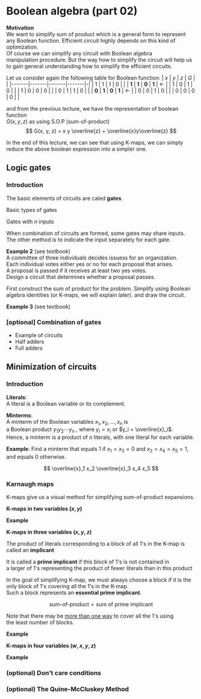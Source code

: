 # Boolean algebra (part 02)

**Motivation**  
We want to simplify sum of product which is a general form
to represent any Boolean function. Efficient circuit highly depends
on this kind of optimization.  
Of course we can simplify any circuit with Boolean algebra   
manipulation procedure. But the way how to simplify the circuit
will help us to gain general understanding how to simplify the
efficient circuits.

Let us consider again the following table for Boolean function:
| $x$   | $y$   | $z$   | $G$   | |
|-------|-------|-------|-------|-|
| 1     | 1     | 1     | 0     | |
| **1** | **1** | **0** | **1** | $\leftarrow$ |
| 1     | 0     | 1     | 0     | |
| 1     | 0     | 0     | 0     | |
| 0     | 1     | 1     | 0     | |
| **0** | **1** | **0** | **1** | $\leftarrow$ |
| 0     | 0     | 1     | 0     | |
| 0     | 0     | 0     | 0     | |  

and from the previous lecture, we have the representation of boolean function   
$G(x, y, z)$ as using S.O.P (sum-of-product)
$$
  G(x, y, z) = x y \overline{z} + \overline{x}y\overline{z}
$$

In the end of this lecture, we can see that using K-maps, we can simply  
reduce the above boolean expression into a simpler one.


## Logic gates

### Introduction

The basic elements of circuits are caled **gates**.

Basic types of gates

Gates with $n$ inputs

When combination of circuits are formed, some gates may share inputs.  
The other method is to indicate the input separately for each gate.


**Example 2** (see textbook)   
A committee of three individuals decides issuess for an organization.  
Each individual votes either yes or no for each proposal that arises.  
A proposal is passed if it receives at least two yes votes.   
Design a circuit that determines whether a proposal passes.

First construct the sum of product for the problem.
Simplify using Boolean algebra identities (or K-maps, we will explain later).
and draw the circuit.

**Example 3** (see textbook)

### [optional] Combination of gates
- Example of circuits
- Half adders
- Full adders


## Minimization of circuits

### Introduction

**Literals**:  
A literal is a Boolean variable or its complement.

**Minterms**:  
A minterm of the Boolean variables $x_1, x_2, \ldots, x_n$ is  
a Boolean product $y_1 y_2 \cdots y_n$ , 
where $y_i = x_i$ or $y_i = \overline{x}_i$.  
Hence, a minterm is a product of $n$ literals, with one literal for each variable.   

**Example**: Find a minterm that equals 1 if $x_1 = x_3 = 0$ and
$x_2 = x_4 = x_5 = 1$, and equals $0$ otherwise.

$$
\overline{x}_1 x_2 \overline{x}_3 x_4 x_5
$$


### Karnaugh maps

K-maps give us a visual method for simplifying sum-of-product expansions.

**K-maps in two variables $(x, y)$**

**Example**

**K-maps in three variables $(x, y, z)$**

The product of literals corresponding to a block of all 1's in the K-map is  
called an **implicant**

It is called a **prime implicant** if this block of 1's is not contained in   
a larger of 1's representing the product of fewer literals than in this product

In the goal of simplifying K-map, we must always choose a block if it is the  
only block of 1's covering all the 1's in the K-map.  
Such a block represents an **essential prime implicant**.

$$
  \text{sum-of-product} =  \text{sum of prime implicant}
$$

Note that there may be <u>more than one way</u> to cover all the 1's using  
the least number of blocks.

**Example**


**K-maps in four variables $(w, x, y, z)$**

**Example**

### (optional) Don't care conditions
### (optional) The Quine-McCluskey Method
